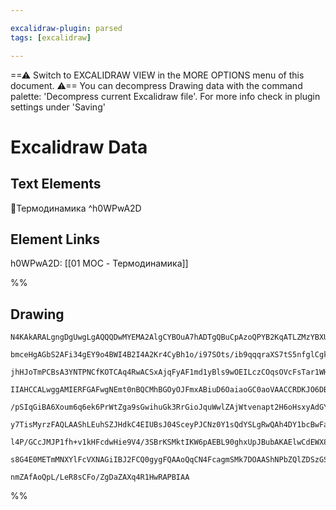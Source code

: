 ```yaml
---

excalidraw-plugin: parsed
tags: [excalidraw]

---
```

==⚠  Switch to EXCALIDRAW VIEW in the MORE OPTIONS menu of this document. ⚠== You can decompress Drawing data with the command palette: 'Decompress current Excalidraw file'. For more info check in plugin settings under 'Saving'


# Excalidraw Data

## Text Elements
📍Термодинамика ^h0WPwA2D

## Element Links
h0WPwA2D: [[01 MOC - Термодинамика]]

%%
## Drawing
```compressed-json
N4KAkARALgngDgUwgLgAQQQDwMYEMA2AlgCYBOuA7hADTgQBuCpAzoQPYB2KqATLZMzYBXUtiRoIACyhQ4zZAHoFAc0JRJQgEYA6bGwC2CgF7N6hbEcK4OCtptbErHALRY8RMpWdx8Q1TdIEfARcZgRmBShcZQUebQBObR4aOiCEfQQOKGZuAG1wMFAwYogSbggAawBmZg4ANQBxAFVpABEADgAlADNcTEIAK312gGVOlOLIWERywOwojmVgiZLM

bmceHgAGbS2AFi34gEY9o4BWI4B2I4A2Kr4CyBh1o/i97SOts/ib9qqqraXS7tS5nfglCgkdTcM5bKraPZVdo8G6XG43I5Vc5VG7gyCSBCEZTSbibI7adrxeI8SnxZFVS5YvEQaxLcSoLbM5hQUhsCoIADCbHwbFI5QAxEcEFKpStIJpcNgKspeUIOMQhSKxRIedZmHBcIEsnKIN1CPh8CNYMsJIIPCbubz+QB1KGSUlcnl8hBWmA29B2srM1XEj

jhHJoTmPCBsA3YNTPNCfKOTCAq4RwACSxAjqFyAF1md1yBls9wOEILczCOqsOVcFsTar1WHmLmK1Xo2EEMRuKdUfF7jw9szGCx2Fw0Fj4qOmKxOAA5ThibhXHhnA44g7V5itNJQHvcXr4MLMzTCdUAUWCGSy7cr+GZQjgxFwB97Scup3ilx+cLhVTMkQHAVOWD5AWwSqHmgx5hAUAC+4JFCUB6YFA5SALwbgCzO4ARCCAKwggACIIAPCCAHwggAs

IIAHCCALwggAMIERFGAFwgNEmt0nBQCMhBGOyOJFmxABiuD6OaiaoGC0aoVAACCRDKJO6DBN06GzqQUDmAQ0lEnJ0CxiaZQSJIWzOgAChQkk8K0JrTOy0BYEp0ZrGgzh/NoNx0rcXw0nS/zMiJzhHCcSS3GcPCfAC7SAnCzKQsQ0JTpiCQ3FsPA/HcWztN8I7RgSRIkmgexiamrL+imJSOt6mqihKMrSkgZ6KsqzYasKlU6uQHD6oamR2amZoWr6

/pSIqGiBA6Xoum6q6ek6PrWtZga9sGwihuGk3RrGioJquWwlZAjWtvenapt2H6oHsxyAdGY7znJJwFSUV0TkuHArkmyVVBc6XtJlqbPq+76rl+ry/t84WYjue7BP9MEEKe0bps+2a5gWZ4XsQ17pF1SOFtGwGgRIuS5FsRyoAAsgA8gKqDOKg+HEeR1F0YxNH5vmJoilBJ2wQgzJ6FkuA1kwZZoB2j5raQRI1gQAAqtmYbhhGkZRtH0UxTaUDLaF

y7TisMyrzFAQLAAShLEuhSZJHdkC4EIUBsJ04SceyPJCNz0Y1sQdYSLgRwQAh4DY1bcBwFab7ssh0AEhk5QySS4IMIQCAUAAQvV8PqhV2roOK3Q57nKwQNgIhGlAmYHvoVrTRnVU1bKceF6Qxel+kKdKmnTVauUurtQaxf5/Xjdl3x5qWrN5TzX3RddU35djQgroxe6aAPCU/dT2XFfev1c3CkGBQF5PWTT50S2SPt3AlfvDdr+kZNxptSbbXXB8

l4P/GCcJMJP1fh+v1kHFcdwHie9V4/3SBrKSMktIKW6pAEBL90ghxUpJBubAKAElwCdEWX8B7pEvOqZBvI0EhBOiyFBVBsHX30AQ1BUt4DWUavnZg2BeQWgABqAOShSdo3DPiJRONtS4ccmEsPwAATRhETbQlweDvVBKido8j2hxyMGwAw3BkKQHoAQF2q4PiUhuCiBCFDQH6GPmqYgZ9bSSENHAfOKoSD/3ZNsOO9jiBWgQLYtAd00zi2ICTNgH

s8G4E0METmMNXYlFcVXNAGiIBJ2FCQ0gygFQAAoQqCN4FcagmSMk7DOAAShNPbZQlZDSzGSbgNJAJskyM5LwapHJtAFN9sURCwDn4b35LfVSnADqixKMWQSCB7a1nFosdR0ZMjBNCdwZ2ESV5EE8agOZzIOBDNmaQF2zJhBQGAk7TZCAjF7zsAMBA8xmAjDWXAfxgS1khOgqgLmcdFSqUYFLVR+AJmpismPNI8wJwmkLtyAwtCZjC3AjjSC/Iwkn

nmZAfAoQpL/LeR8sCFo/ZgDaZAXq4R1HwRAPBIAA
```
%%